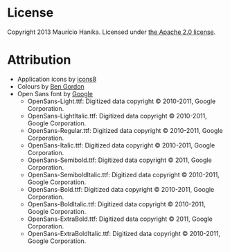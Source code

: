 License
=======
Copyright 2013 Maurício Hanika. Licensed under [the Apache 2.0 license](https://github.com/mAu888/Kash/blob/master/LICENSE).

Attribution
===========

- Application icons by [icons8](http://www.icons8.com)
- Colours by [Ben Gordon](https://github.com/bennyguitar/Colours-for-iOS)
- Open Sans font by [Google](http://www.google.com/fonts/specimen/Open+Sans)
  - OpenSans-Light.ttf: Digitized data copyright © 2010-2011, Google Corporation.
  - OpenSans-LightItalic.ttf: Digitized data copyright © 2010-2011, Google Corporation.
  - OpenSans-Regular.ttf: Digitized data copyright © 2010-2011, Google Corporation.
  - OpenSans-Italic.ttf: Digitized data copyright © 2010-2011, Google Corporation.
  - OpenSans-Semibold.ttf: Digitized data copyright © 2011, Google Corporation.
  - OpenSans-SemiboldItalic.ttf: Digitized data copyright © 2010-2011, Google Corporation.
  - OpenSans-Bold.ttf: Digitized data copyright © 2010-2011, Google Corporation.
  - OpenSans-BoldItalic.ttf: Digitized data copyright © 2010-2011, Google Corporation.
  - OpenSans-ExtraBold.ttf: Digitized data copyright © 2011, Google Corporation.
  - OpenSans-ExtraBoldItalic.ttf: Digitized data copyright © 2010-2011, Google Corporation.
